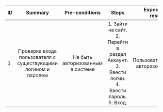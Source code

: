 ID | Summary | Pre-conditions | Steps | Expected results
:--|:-------:|:--------------:|:-----:|-----------------:
1 | Проверка входа пользователя с существующими логином и паролем | Не быть авторизованным в системе | 1. Зайти на сайт. 2. Перейти в раздел Аккаунт. 3. Ввести логин. 4. Ввести пароль. 5. Вход. | Пользователь авторизован 
